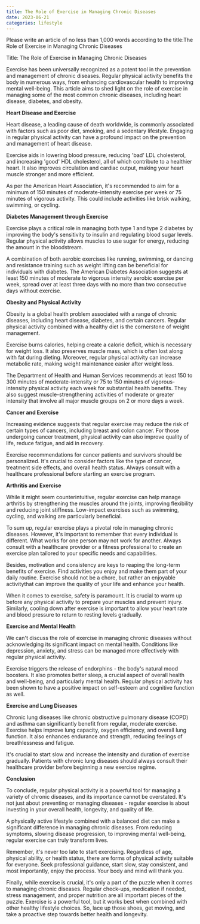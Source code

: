 ```yaml
---
title: The Role of Exercise in Managing Chronic Diseases
date: 2023-06-21
categories: lifestyle
---
```


Please write an article of no less than 1,000 words according to the title:The Role of Exercise in Managing Chronic Diseases

Title: The Role of Exercise in Managing Chronic Diseases

Exercise has been universally recognized as a potent tool in the prevention and management of chronic diseases. Regular physical activity benefits the body in numerous ways, from enhancing cardiovascular health to improving mental well-being. This article aims to shed light on the role of exercise in managing some of the most common chronic diseases, including heart disease, diabetes, and obesity.

**Heart Disease and Exercise**

Heart disease, a leading cause of death worldwide, is commonly associated with factors such as poor diet, smoking, and a sedentary lifestyle. Engaging in regular physical activity can have a profound impact on the prevention and management of heart disease.

Exercise aids in lowering blood pressure, reducing 'bad' LDL cholesterol, and increasing 'good' HDL cholesterol, all of which contribute to a healthier heart. It also improves circulation and cardiac output, making your heart muscle stronger and more efficient.

As per the American Heart Association, it's recommended to aim for a minimum of 150 minutes of moderate-intensity exercise per week or 75 minutes of vigorous activity. This could include activities like brisk walking, swimming, or cycling.

**Diabetes Management through Exercise**

Exercise plays a critical role in managing both type 1 and type 2 diabetes by improving the body's sensitivity to insulin and regulating blood sugar levels. Regular physical activity allows muscles to use sugar for energy, reducing the amount in the bloodstream.

A combination of both aerobic exercises like running, swimming, or dancing and resistance training such as weight lifting can be beneficial for individuals with diabetes. The American Diabetes Association suggests at least 150 minutes of moderate to vigorous intensity aerobic exercise per week, spread over at least three days with no more than two consecutive days without exercise.

**Obesity and Physical Activity**

Obesity is a global health problem associated with a range of chronic diseases, including heart disease, diabetes, and certain cancers. Regular physical activity combined with a healthy diet is the cornerstone of weight management.

Exercise burns calories, helping create a calorie deficit, which is necessary for weight loss. It also preserves muscle mass, which is often lost along with fat during dieting. Moreover, regular physical activity can increase metabolic rate, making weight maintenance easier after weight loss.

The Department of Health and Human Services recommends at least 150 to 300 minutes of moderate-intensity or 75 to 150 minutes of vigorous-intensity physical activity each week for substantial health benefits. They also suggest muscle-strengthening activities of moderate or greater intensity that involve all major muscle groups on 2 or more days a week.

**Cancer and Exercise**

Increasing evidence suggests that regular exercise may reduce the risk of certain types of cancers, including breast and colon cancer. For those undergoing cancer treatment, physical activity can also improve quality of life, reduce fatigue, and aid in recovery.

Exercise recommendations for cancer patients and survivors should be personalized. It's crucial to consider factors like the type of cancer, treatment side effects, and overall health status. Always consult with a healthcare professional before starting an exercise program.

**Arthritis and Exercise**

While it might seem counterintuitive, regular exercise can help manage arthritis by strengthening the muscles around the joints, improving flexibility and reducing joint stiffness. Low-impact exercises such as swimming, cycling, and walking are particularly beneficial.

To sum up, regular exercise plays a pivotal role in managing chronic diseases. However, it's important to remember that every individual is different. What works for one person may not work for another. Always consult with a healthcare provider or a fitness professional to create an exercise plan tailored to your specific needs and capabilities.

Besides, motivation and consistency are keys to reaping the long-term benefits of exercise. Find activities you enjoy and make them part of your daily routine. Exercise should not be a chore, but rather an enjoyable activitythat can improve the quality of your life and enhance your health.

When it comes to exercise, safety is paramount. It is crucial to warm up before any physical activity to prepare your muscles and prevent injury. Similarly, cooling down after exercise is important to allow your heart rate and blood pressure to return to resting levels gradually.

**Exercise and Mental Health**

We can't discuss the role of exercise in managing chronic diseases without acknowledging its significant impact on mental health. Conditions like depression, anxiety, and stress can be managed more effectively with regular physical activity.

Exercise triggers the release of endorphins - the body's natural mood boosters. It also promotes better sleep, a crucial aspect of overall health and well-being, and particularly mental health. Regular physical activity has been shown to have a positive impact on self-esteem and cognitive function as well.

**Exercise and Lung Diseases**

Chronic lung diseases like chronic obstructive pulmonary disease (COPD) and asthma can significantly benefit from regular, moderate exercise. Exercise helps improve lung capacity, oxygen efficiency, and overall lung function. It also enhances endurance and strength, reducing feelings of breathlessness and fatigue.

It's crucial to start slow and increase the intensity and duration of exercise gradually. Patients with chronic lung diseases should always consult their healthcare provider before beginning a new exercise regime.

**Conclusion**

To conclude, regular physical activity is a powerful tool for managing a variety of chronic diseases, and its importance cannot be overstated. It's not just about preventing or managing diseases - regular exercise is about investing in your overall health, longevity, and quality of life.

A physically active lifestyle combined with a balanced diet can make a significant difference in managing chronic diseases. From reducing symptoms, slowing disease progression, to improving mental well-being, regular exercise can truly transform lives.

Remember, it's never too late to start exercising. Regardless of age, physical ability, or health status, there are forms of physical activity suitable for everyone. Seek professional guidance, start slow, stay consistent, and most importantly, enjoy the process. Your body and mind will thank you.

Finally, while exercise is crucial, it's only a part of the puzzle when it comes to managing chronic diseases. Regular check-ups, medication if needed, stress management, and proper nutrition are all important pieces of the puzzle. Exercise is a powerful tool, but it works best when combined with other healthy lifestyle choices. So, lace up those shoes, get moving, and take a proactive step towards better health and longevity.